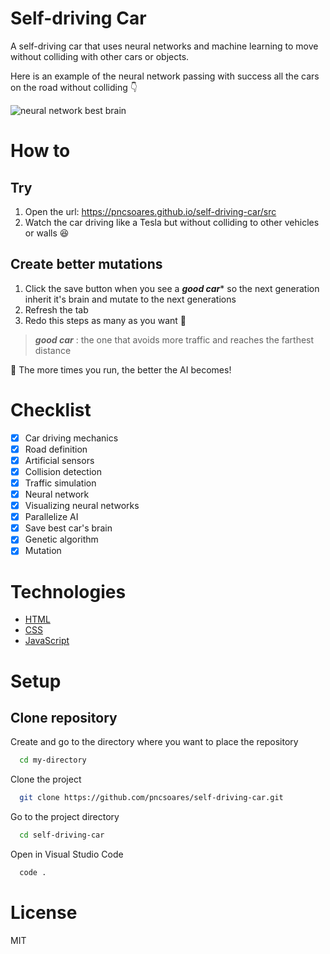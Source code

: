 # Self-driving Car

A self-driving car that uses neural networks and machine learning to move without colliding with other cars or objects.

Here is an example of the neural network passing with success all the cars on the road without colliding 👇

![neural network best brain](./.github/neural-network-best-brain.gif)

# How to 

## Try

1. Open the url: https://pncsoares.github.io/self-driving-car/src
1. Watch the car driving like a Tesla but without colliding to other vehicles or walls 😆

## Create better mutations

1. Click the save button when you see a **_good car_*** so the next generation inherit it's brain and mutate to the next generations
1. Refresh the tab
1. Redo this steps as many as you want 💪

> **_good car_** : the one that avoids more traffic and reaches the farthest distance

🧠 The more times you run, the better the AI becomes!

# Checklist

- [x] Car driving mechanics
- [x] Road definition
- [x] Artificial sensors
- [x] Collision detection
- [x] Traffic simulation
- [x] Neural network
- [x] Visualizing neural networks
- [x] Parallelize AI
- [x] Save best car's brain
- [x] Genetic algorithm
- [x] Mutation

# Technologies

- [HTML](https://developer.mozilla.org/en-US/docs/Web/HTML)
- [CSS](https://developer.mozilla.org/en-US/docs/Web/CSS)
- [JavaScript](https://developer.mozilla.org/en-US/docs/Web/JavaScript)

# Setup

## Clone repository

Create and go to the directory where you want to place the repository

```bash
  cd my-directory
```

Clone the project

```bash
  git clone https://github.com/pncsoares/self-driving-car.git
```

Go to the project directory

```bash
  cd self-driving-car
```

Open in Visual Studio Code

```bash
  code .
```

# License

MIT